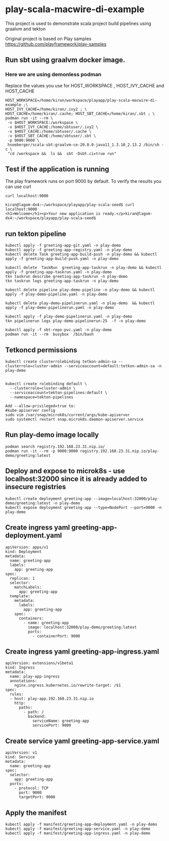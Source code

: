 # play-scala-macwire-di-example

This project is used to demonstrate scala project build pipelines using graalvm and tekton

Original project is based on Play samples <https://github.com/playframework/play-samples> 

## Run sbt using graalvm docker image.
### Here we are using demonless podman
Replace the values you use for HOST_WORKSPACE , HOST_IVY_CACHE and HOST_CACHE

```
HOST_WORKSPACE=/home/kiran/workspace/playapp/play-scala-macwire-di-example ;\
HOST_IVY_CACHE=/home/kiran/.ivy2 ; \
HOST_CACHE=/home/kiran/.cache; HOST_SBT_CACHE=/home/kiran/.sbt ; \
podman run -it --rm \
 -v $HOST_WORKSPACE:/workspace \
 -v $HOST_IVY_CACHE:/home/sbtuser/.ivy2 \
 -v $HOST_CACHE:/home/sbtuser/.cache \
 -v $HOST_SBT_CACHE:/home/sbtuser/.sbt \
 -p 9000:9000 \
 hseeberger/scala-sbt:graalvm-ce-20.0.0-java11_1.3.10_2.13.2 /bin/sh -c \
 "cd /workspace &&  ls &&  sbt -Dsbt.ci=true run"
```
## Test if the application is running
The play framework runs on port 9000 by default. To verify the results you can use curl 

```
curl localhost:9000

kiran@lagom-dx4:~/workspace/playapp/play-scala-seed$ curl localhost:9000
<h1>Welcome</h1><p>Your new application is ready.</p>kiran@lagom-dx4:~/workspace/playapp/play-scala-seed$

```
## run tekton pipeline

```
kubectl apply -f greeting-app-git.yaml -n play-demo
kubectl apply -f greeting-app-registry.yaml -n play-demo
kubectl delete Task greeting-app-build-push -n play-demo && kubectl apply -f greeting-app-build-push.yaml -n play-demo

kubectl delete  TaskRun  greeting-app-taskrun -n play-demo && kubectl apply -f greeting-app-taskrun.yaml -n play-demo
tkn taskrun describe greeting-app-taskrun -n play-demo 
tkn taskrun logs greeting-app-taskrun -n play-demo 

kubectl delete pipeline play-demo-pipeline -n play-demo && kubectl apply -f play-demo-pipeline.yaml -n play-demo

kubectl delete play-demo-pipelinerun.yaml -n play-demo  && kubectl apply -f play-demo-pipelinerun.yaml -n play-demo 

kubectl apply -f play-demo-pipelinerun.yaml -n play-demo 
tkn pipelinerun logs play-demo-pipelinerun-25  -f -n play-demo 

kubectl apply -f sbt-repo-pvc.yaml -n play-demo
podman run -it --rm  busybox  /bin/bash
```

## Tetkoncd permissions
```
kubectl create clusterrolebinding tetkon-admin-sa --clusterrole=cluster-admin --serviceaccount=default:tetkon-admin-sa -n play-demo


kubectl create rolebinding default \
  --clusterrole=cluster-admin \
  --serviceaccount=tekton-pipelines:default \
  --namespace=tekton-pipelines

Add --allow-privileged=true to:
#kube-apiserver config
sudo vim /var/snap/microk8s/current/args/kube-apiserver
sudo systemctl restart snap.microk8s.daemon-apiserver.service

```

## Run play-demo image locally
```
podman search registry.192.168.23.31.nip.io/ 
podman run -it --rm -p 9000:9000 registry.192.168.23.31.nip.io/play-demo/greeting:latest

```
## Deploy and expose to microk8s - use localhost:32000 since it is already added to insecure registries
```
kubectl create deployment greeting-app --image=localhost:32000/play-demo/greeting:latest -n play-demo 
kubectl expose deployment greeting-app --type=NodePort --port=9000 -n play-demo 
```
## Create ingress yaml greeting-app-deployment.yaml
```
apiVersion: apps/v1
kind: Deployment
metadata:
  name: greeting-app
  labels:
    app: greeting-app
spec:
  replicas: 1
  selector:
    matchLabels:
      app: greeting-app
  template:
    metadata:
      labels:
        app: greeting-app
    spec:
      containers:
        - name: greeting-app
          image: localhost:32000/play-demo/greeting:latest
          ports:
            - containerPort: 9000
```

## Create ingress yaml greeting-app-ingress.yaml
```
apiVersion: extensions/v1beta1
kind: Ingress
metadata:
  name: play-app-ingress
  annotations:
    nginx.ingress.kubernetes.io/rewrite-target: /$1
spec:
  rules:
  - host: play-app.192.168.23.31.nip.io
    http:
      paths:
        - path: /
          backend:
            serviceName: greeting-app
            servicePort: 9000
```

## Create service yaml greeting-app-service.yaml
```
apiVersion: v1
kind: Service
metadata:
  name: greeting-app
spec:
  selector:
    app: greeting-app
  ports:
    - protocol: TCP
      port: 9000
      targetPort: 9000
```
## Apply the manifest
```
kubectl apply -f manifest/greeting-app-deployment.yaml -n play-demo
kubectl apply -f manifest/greeting-app-service.yaml -n play-demo
kubectl apply -f manifest/greeting-app-ingress.yaml -n play-demo
```
